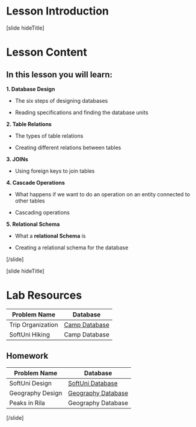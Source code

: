# Lesson Introduction

[slide hideTitle]

# Lesson Content

## In this lesson you will learn:

**1. Database Design**

- The six steps of designing databases

- Reading specifications and finding the database units

**2. Table Relations**

- The types of table relations

- Creating different relations between tables

**3. JOINs**

- Using foreign keys to join tables

**4. Cascade Operations**

- What happens if we want to do an operation on an entity connected to other tables

- Cascading operations

**5. Relational Schema**

- What a **relational Schema** is

- Creating a relational schema for the database

[/slide]


[slide hideTitle]
# Lab Resources

|**Problem Name**|**Database**|
|---|---|
|Trip Organization|[Camp Database](https://videos.softuni.org/resources/java/java-mysql/camp_db_table_relations.zip)|
|SoftUni Hiking|Camp Database|

## Homework

|**Problem Name**|**Database**|
|---|---|
|SoftUni Design|[SoftUni Database](https://videos.softuni.org/resources/java/java-mysql/soft_uni_database_table_relations.zip)|
|Geography Design|[Geography Database](https://videos.softuni.org/resources/java/java-mysql/geography_database_table_relations.zip)|
|Peaks in Rila|Geography Database|

[/slide]